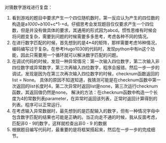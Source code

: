 对猜数字游戏进行复盘：
1. 看到游戏的题目中要求产生一个四位随机数时，第一反应认为产生的四位数的构造是a*1000+b*100+c*1-+d。仔细思考会发现题目仅仅要求产生一个四位数，但是并没有做具体的要求，其通用的形式因为abcd。惯性思维有时候会将问题变复杂，需要到问题的时候需要多多思考，考虑各种不同的情况。
2. 在进行数字匹配的时候，首先想到的是4*4的矩阵，那样需要考虑16种情况，编码编写过于复杂。在参考Hugo1030的代码时，发现python中有in这个功能，因此只需要用一个循环就可以解决数字匹配的问题。
3. 在调试代码的时候，发现一种异常情况：第一次输入四位数字，第二次输入非四位数字或异常数字，第三次再输入四位数字，程序会报错。然后一步一步的调试，发现是因为在第三次再次输入四位数字的时候，checknum函数返回的list = None。
具体的原因不知道知道，我猜测可能是在checknum函数中第一次返回的list长度时4，第二次异常时返回list是none，第三次运行checknum函数，其返回值仍然是none。
解决的方法：在checknum函数中构造一个长度为4的常数列表parameter，在异常时返回该列表，正常时返回计算得到的列表。程序可以正常运行。
4. 在考虑输入异常数据时，最先想到的是匹配输入的数字，但有一种情况字母中包含数字匹配的结果也可能是正确的。当正向走不通的时候，我从反面考虑，匹配非0 - 9的数字，这样就检查出非0 - 9 的数据
5. 根据题目编写代码时，最重要的是将框架搭起来，然后在一步一步的完成细节。
